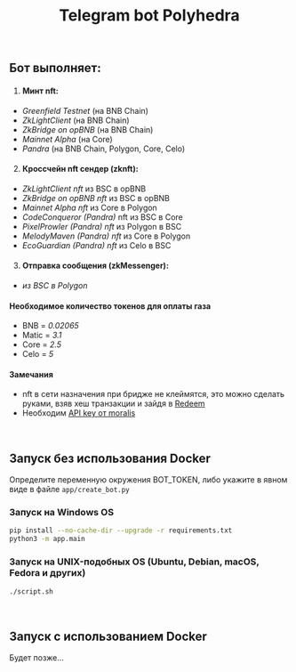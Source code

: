 # <h1 align="center"> Telegram bot Polyhedra</h1>
 
<br />

## Бот выполняет:


 1. #### Минт nft:

  *  _Greenfield Testnet_  (на BNB Chain) 
  *  _ZkLightClient_  (на BNB Chain) 
  *  _ZkBridge on opBNB_  (на BNB Chain) 
  *  _Mainnet Alpha_  (на Core) 
  *  _Pandra_  (на BNB Chain, Polygon, Core, Celo) 

 2. #### Кроссчейн nft сендер (zknft):  
  *  _ZkLightClient nft_  из BSC в opBNB 
  *  _ZkBridge on opBNB nft_  из BSC в opBNB 
  *  _Mainnet Alpha nft_  из Core в Polygon 
  *  _CodeConqueror (Pandra)_ nft  из BSC в Core 
  *  _PixelProwler (Pandra) nft_  из Polygon в BSC 
  *  _MelodyMaven (Pandra) nft_  из Core в Polygon 
  *  _EcoGuardian (Pandra) nft_  из Celo в BSC 

 3. #### Отправка сообщения (zkMessenger):  
  *  _из BSC в Polygon_  
#### Необходимое количество токенов для оплаты газа
   - BNB = <i>0.02065</i> 
   - Matic = <i>3.1</i> 
   - Core = <i>2.5</i> 
   - Celo = <i>5</i>
#### Замечания
 - nft в сети назначения при бридже не клеймятся, это можно сделать руками, взяв хеш транзакции и зайдя в [Redeem](https://zkbridge.com/zknft)
 - Необходим [API key от moralis](https://docs.moralis.io/web3-data-api/evm/get-your-api-key)
<br />

## Запуск без использования Docker 
Определите переменную окружения BOT_TOKEN, либо укажите в явном виде в файле `app/create_bot.py`

### Запуск на Windows OS
```sh
pip install --no-cache-dir --upgrade -r requirements.txt
python3 -m app.main
```

### Запуск на UNIX-подобных ОS (Ubuntu, Debian, macOS, Fedora и других) 
```sh
./script.sh
```
<br />

## Запуск с использованием Docker 
Будет позже...